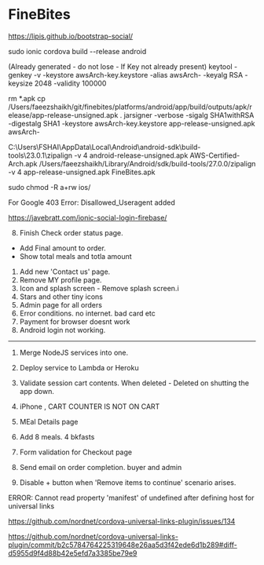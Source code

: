 # FineBites


https://lipis.github.io/bootstrap-social/

  <link href="https://maxcdn.bootstrapcdn.com/font-awesome/4.7.0/css/font-awesome.min.css" rel="stylesheet">
 <link href="https://maxcdn.bootstrapcdn.com/bootstrap/3.3.7/css/bootstrap.min.css" rel="stylesheet">
  <link href="https://cdnjs.cloudflare.com/ajax/libs/bootstrap-social/5.1.1/bootstrap-social.css" rel="stylesheet"> 

sudo ionic cordova build --release android	

(Already generated - do not lose - If Key not already present)
keytool -genkey -v -keystore  awsArch-key.keystore -alias awsArch- -keyalg RSA -keysize 2048 -validity 100000

rm *.apk
cp /Users/faeezshaikh/git/finebites/platforms/android/app/build/outputs/apk/release/app-release-unsigned.apk .
jarsigner -verbose -sigalg SHA1withRSA -digestalg SHA1 -keystore awsArch-key.keystore app-release-unsigned.apk awsArch-

C:\Users\FSHAI\AppData\Local\Android\android-sdk\build-tools\23.0.1\zipalign -v 4 android-release-unsigned.apk AWS-Certified-Arch.apk
/Users/faeezshaikh/Library/Android/sdk/build-tools/27.0.0/zipalign -v 4 app-release-unsigned.apk FineBites.apk


sudo chmod -R a+rw ios/

For Google 403 Error: Disallowed_Useragent added 
<preference name="OverrideUserAgent" value="Mozilla/5.0 Google" />

https://javebratt.com/ionic-social-login-firebase/

8. Finish Check order status page.
  - Add Final amount to order.
  - Show total meals and totla amount
1. Add new 'Contact us' page.
2. Remove MY profile page.
6. Icon and splash screen - Remove splash screen.i
4. Stars and other tiny icons
7. Admin page for all orders
9. Error conditions. no internet. bad card etc
10. Payment for browser doesnt work
11. Android login not working.

---------------

1. Merge NodeJS services into one.
0. Deploy service to Lambda or Heroku

0. Validate session cart contents. When deleted - Deleted on shutting the app down.
5. iPhone , CART COUNTER IS NOT ON CART
2. MEal Details page
3. Add 8 meals. 4 bkfasts
1. Form validation for Checkout page
2. Send email on order completion. buyer and admin
3. Disable + button when 'Remove items to continue' scenario arises.


ERROR:
Cannot read property 'manifest' of undefined after defining host for universal links

https://github.com/nordnet/cordova-universal-links-plugin/issues/134

https://github.com/nordnet/cordova-universal-links-plugin/commit/b2c5784764225319648e26aa5d3f42ede6d1b289#diff-d5955d9f4d88b42e5efd7a3385be79e9